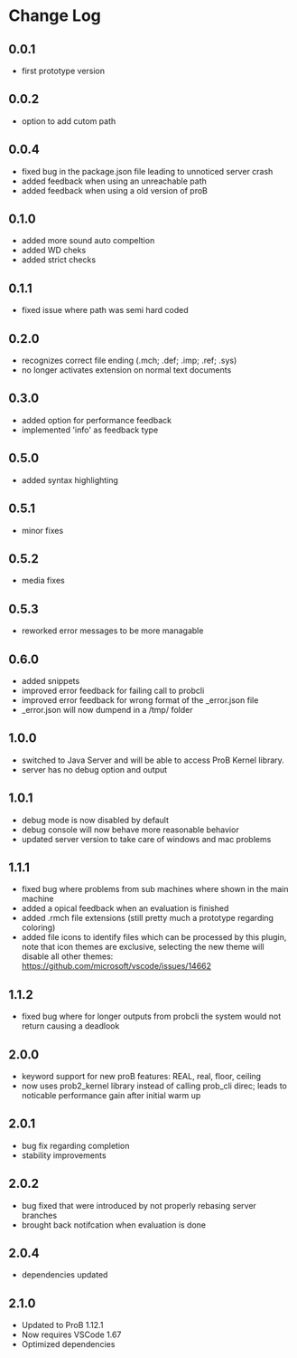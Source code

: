 # Change Log


## 0.0.1

- first prototype version


## 0.0.2

- option to add cutom path


## 0.0.4

- fixed bug in the package.json file leading to unnoticed server crash
- added feedback when using an unreachable path
- added feedback when using a old version of proB


## 0.1.0

- added more sound auto compeltion
- added WD cheks
- added strict checks


## 0.1.1

- fixed issue where path was semi hard coded



## 0.2.0

- recognizes correct file ending (.mch; .def; .imp; .ref; .sys)
- no longer activates extension on normal text documents


## 0.3.0

- added option for performance feedback
- implemented 'info' as feedback type


## 0.5.0

- added syntax highlighting

## 0.5.1

- minor fixes

## 0.5.2

- media fixes


## 0.5.3

- reworked error messages to be more managable


## 0.6.0

- added snippets
- improved error feedback for failing call to probcli
- improved error feedback for wrong format of the _error.json file
- _error.json will now dumpend in a /tmp/ folder


## 1.0.0

- switched to Java Server and will be able to access ProB Kernel library.
- server has no debug option and output



## 1.0.1

- debug mode is now disabled by default
- debug console will now behave more reasonable behavior
- updated server version to take care of windows and mac problems

## 1.1.1

- fixed bug where problems from sub machines where shown in the main machine
- added a opical feedback when an evaluation is finished
- added .rmch file extensions (still pretty much a prototype regarding coloring)
- added file icons to identify files which can be processed by this plugin, note that icon themes are exclusive, selecting the new theme will disable all other themes: https://github.com/microsoft/vscode/issues/14662

## 1.1.2

- fixed bug where for longer outputs from probcli the system would not return causing a deadlook


## 2.0.0

- keyword support for new proB features: REAL, real, floor, ceiling
- now uses prob2_kernel library instead of calling prob_cli direc; leads to noticable performance gain after initial warm up


## 2.0.1

- bug fix regarding completion
- stability improvements


## 2.0.2

- bug fixed that were introduced by not properly rebasing server branches
- brought back notifcation when evaluation is done

## 2.0.4

- dependencies updated

## 2.1.0

- Updated to ProB 1.12.1
- Now requires VSCode 1.67
- Optimized dependencies